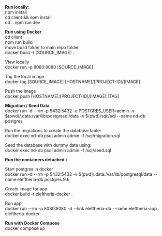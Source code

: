 **Run locally:** \
npm install \
cd client && npm install \
cd .. 
npm run dev 



**Run using Docker** \
cd client \
npm run build \
move build folder to main repo folder \
docker build -t [SOURCE_IMAGE]  . 

View locally \
docker run -p 8080:8080 [SOURCE_IMAGE]  

Tag the local image \
docker tag [SOURCE_IMAGE] [HOSTNAME]/[PROJECT-ID]/[IMAGE] 
 
Push the image \
docker push [HOSTNAME]/[PROJECT-ID]/[IMAGE]:[TAG] 

**Migration / Seed Data** \
docker run -d --rm -p 5432:5432 -e POSTGRES_USER=admin -v $(pwd)/.data:/var/lib/postgresql/data -v $(pwd)/sql:/sql --name nd-db postgres

Run the migrations to create the database table:\
 docker exec nd-db psql admin admin -f /sql/migration.sql

Seed the database with dummy date using:\
 docker exec nd-db psql admin admin -f /sql/seed.sql

**Run the containers detached** \

Start postgres in docker\
docker run -d --rm -p 5432:5432 -v $(pwd)/.data:/var/lib/postgresql/data --name eleftheria-db postgres:9.6

Create image for app\
docker build -t eleftheria-docker .

Run app\
docker run --rm -p 8080:8080 -d --link eleftheria-db --name eleftheria-app eleftheria-docker

**Run with Docker Compose** \
docker compose up